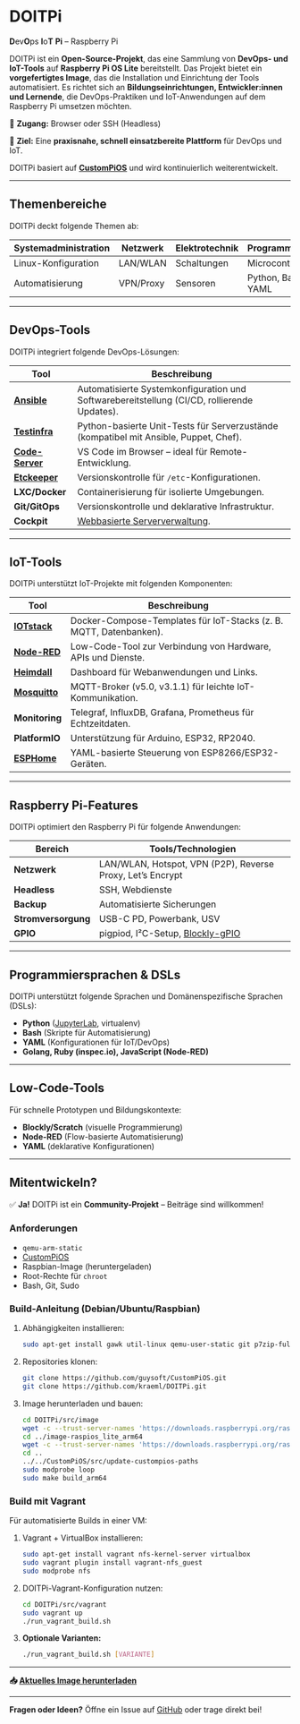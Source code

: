 # DOITPi

**D**ev**O**ps **I**o**T** **Pi** – Raspberry Pi

DOITPi ist ein **Open-Source-Projekt**, das eine Sammlung von **DevOps- und IoT-Tools** auf **Raspberry Pi OS Lite** bereitstellt. Das Projekt bietet ein **vorgefertigtes Image**, das die Installation und Einrichtung der Tools automatisiert. Es richtet sich an  **Bildungseinrichtungen, Entwickler:innen und Lernende**, die DevOps-Praktiken und IoT-Anwendungen auf dem Raspberry Pi umsetzen möchten.

🔹 **Zugang:** Browser oder SSH (Headless)

🔹 **Ziel:** Eine **praxisnahe, schnell einsatzbereite Plattform** für DevOps und IoT.

DOITPi basiert auf **[CustomPiOS](https://github.com/guysoft/CustomPiOS)** und wird kontinuierlich weiterentwickelt.

---

## Themenbereiche

DOITPi deckt folgende Themen ab:

| **Systemadministration** | **Netzwerk** | **Elektrotechnik** | **Programmierung** |
|--------------------------|--------------|--------------------|---------------------|
| Linux-Konfiguration      | LAN/WLAN     | Schaltungen        | Microcontroller     |
| Automatisierung          | VPN/Proxy    | Sensoren           | Python, Bash, YAML  |

---

## DevOps-Tools

DOITPi integriert folgende DevOps-Lösungen:

| Tool               | Beschreibung                                                                                     |
|--------------------|-------------------------------------------------------------------------------------------------|
| **[Ansible](https://docs.ansible.com/)** | Automatisierte Systemkonfiguration und Softwarebereitstellung (CI/CD, rollierende Updates).     |
| **[Testinfra](https://testinfra.readthedocs.io/)** | Python-basierte Unit-Tests für Serverzustände (kompatibel mit Ansible, Puppet, Chef).             |
| **[Code-Server](https://github.com/coder/code-server)** | VS Code im Browser – ideal für Remote-Entwicklung.                                               |
| **[Etckeeper](https://manpages.debian.org/etckeeper)** | Versionskontrolle für `/etc`-Konfigurationen.                                                   |
| **LXC/Docker**     | Containerisierung für isolierte Umgebungen.                                                     |
| **Git/GitOps**     | Versionskontrolle und deklarative Infrastruktur.                                                |
| **Cockpit**        | [Webbasierte Serververwaltung](https://cockpit-project.org/).                                  |

---

## IoT-Tools

DOITPi unterstützt IoT-Projekte mit folgenden Komponenten:

| Tool                     | Beschreibung                                                                                     |
|--------------------------|--------------------------------------------------------------------------------------------------|
| **[IOTstack](https://sensorsiot.github.io/IOTstack/)** | Docker-Compose-Templates für IoT-Stacks (z. B. MQTT, Datenbanken).                              |
| **[Node-RED](https://nodered.org/)** | Low-Code-Tool zur Verbindung von Hardware, APIs und Dienste.                        |
| **[Heimdall](https://heimdall.site/)** | Dashboard für Webanwendungen und Links.                                           |
| **[Mosquitto](https://mosquitto.org/)** | MQTT-Broker (v5.0, v3.1.1) für leichte IoT-Kommunikation.                        |
| **Monitoring**           | Telegraf, InfluxDB, Grafana, Prometheus für Echtzeitdaten.                                      |
| **PlatformIO**           | Unterstützung für Arduino, ESP32, RP2040.                                                       |
| **[ESPHome](https://esphome.io/)** | YAML-basierte Steuerung von ESP8266/ESP32-Geräten.                                    |

---

## Raspberry Pi-Features

DOITPi optimiert den Raspberry Pi für folgende Anwendungen:

| Bereich          | Tools/Technologien                                                                              |
|------------------|-------------------------------------------------------------------------------------------------|
| **Netzwerk**    | LAN/WLAN, Hotspot, VPN (P2P), Reverse Proxy, Let’s Encrypt                                      |
| **Headless**     | SSH, Webdienste                                                                                 |
| **Backup**       | Automatisierte Sicherungen                                                                      |
| **Stromversorgung** | USB-C PD, Powerbank, USV                                                                     |
| **GPIO**         | pigpiod, I²C-Setup, [Blockly-gPIO](https://github.com/GrazerComputerClub/Blockly-gPIo)           |

---

## Programmiersprachen & DSLs

DOITPi unterstützt folgende Sprachen und Domänenspezifische Sprachen (DSLs):

- **Python** ([JupyterLab](http://jupyter.org/), virtualenv)
- **Bash** (Skripte für Automatisierung)
- **YAML** (Konfigurationen für IoT/DevOps)
- **Golang, Ruby (inspec.io), JavaScript (Node-RED)**

---

## Low-Code-Tools

Für schnelle Prototypen und Bildungskontexte:

- **Blockly/Scratch** (visuelle Programmierung)
- **Node-RED** (Flow-basierte Automatisierung)
- **YAML** (deklarative Konfigurationen)

---

## Mitentwickeln?

✅ **Ja!** DOITPi ist ein **Community-Projekt** – Beiträge sind willkommen!

### Anforderungen

- `qemu-arm-static`
- [CustomPiOS](https://github.com/guysoft/CustomPiOS)
- Raspbian-Image (heruntergeladen)
- Root-Rechte für `chroot`
- Bash, Git, Sudo

### Build-Anleitung (Debian/Ubuntu/Raspbian)

1. Abhängigkeiten installieren:

   ```bash
   sudo apt-get install gawk util-linux qemu-user-static git p7zip-full python3 coreutils
   ```

2. Repositories klonen:

   ```bash
   git clone https://github.com/guysoft/CustomPiOS.git
   git clone https://github.com/kraeml/DOITPi.git
   ```

3. Image herunterladen und bauen:

   ```bash
   cd DOITPi/src/image
   wget -c --trust-server-names 'https://downloads.raspberrypi.org/raspios_lite_armhf_latest'
   cd ../image-raspios_lite_arm64
   wget -c --trust-server-names 'https://downloads.raspberrypi.org/raspios_lite_arm64_latest'
   cd ..
   ../../CustomPiOS/src/update-custompios-paths
   sudo modprobe loop
   sudo make build_arm64
   ```

### Build mit Vagrant

Für automatisierte Builds in einer VM:

1. Vagrant + VirtualBox installieren:

   ```bash
   sudo apt-get install vagrant nfs-kernel-server virtualbox
   sudo vagrant plugin install vagrant-nfs_guest
   sudo modprobe nfs
   ```

2. DOITPi-Vagrant-Konfiguration nutzen:

   ```bash
   cd DOITPi/src/vagrant
   sudo vagrant up
   ./run_vagrant_build.sh
   ```

3. **Optionale Varianten:**

   ```bash
   ./run_vagrant_build.sh [VARIANTE]
   ```

---

**📥 [Aktuelles Image herunterladen](https://github.com/kraeml/DOITPi/releases/latest)**

---

**Fragen oder Ideen?** Öffne ein Issue auf [GitHub](https://github.com/kraeml/doitpi) oder trage direkt bei!

